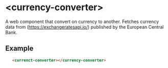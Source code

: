 # &lt;currency-converter&gt;
A web component that convert on currency to another. Fetches currency data from (https://exchangeratesapi.io/) published by the European Central Bank.

## Example
```html
   <currenct-converter></currency-converter>
```